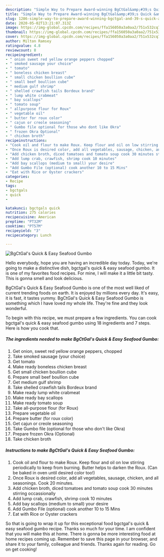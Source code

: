 ```yaml
---
description: "Simple Way to Prepare Award-winning BgCtGal&amp;#39;s Quick &amp;amp; Easy Seafood Gumbo"
title: "Simple Way to Prepare Award-winning BgCtGal&amp;#39;s Quick &amp;amp; Easy Seafood Gumbo"
slug: 1286-simple-way-to-prepare-award-winning-bgctgal-and-39-s-quick-and-amp-easy-seafood-gumbo
date: 2020-05-02T13:21:07.313Z
image: https://img-global.cpcdn.com/recipes/ffa156050a3a0aa2/751x532cq70/bgctgals-quick-easy-seafood-gumbo-recipe-main-photo.jpg
thumbnail: https://img-global.cpcdn.com/recipes/ffa156050a3a0aa2/751x532cq70/bgctgals-quick-easy-seafood-gumbo-recipe-main-photo.jpg
cover: https://img-global.cpcdn.com/recipes/ffa156050a3a0aa2/751x532cq70/bgctgals-quick-easy-seafood-gumbo-recipe-main-photo.jpg
author: Milton Ramsey
ratingvalue: 4.8
reviewcount: 8
recipeingredient:
- " onion sweet red yellow orange peppers chopped"
- " smoked sausage your choice"
- " tomato"
- " boneless chicken breast"
- " small chicken boullion cube"
- " small beef boullion cube"
- " medium gulf shrimp"
- " shelled crawfish tails Bordeux brand"
- " lump white crabmeat"
- " bay scallops"
- " tomato soup"
- " allpurpose flour for Roux"
- " vegetable oil"
- " butter for roux color"
- " cajun or creole seasoning"
- " Gumbo file optional for those who dont like Okra"
- " frozen Okra Optional"
- " chicken broth"
recipeinstructions:
- "Cook oil and flour to make Roux. Keep flour and oil on low stirring periodically to keep from burning. Butter helps to darken the Roux. (Can be baked in oven until desired color too!)"
- "Once Roux is desired color, add all vegetables, sausage, chicken, and all seasonings. Cook 20 minutes."
- "Add chicken broth, diced tomatoes and tomato soup cook 30 minutes stirring occassionally"
- "Add lump crab, crawfish, shrimp cook 10 minutes"
- "Add bay scallops (medium to small) your desire"
- "Add Gumbo File (optional) cook another 10 to 15 Mins"
- "Eat with Rice or Oyster crackers"
categories:
- Recipe
tags:
- bgctgals
- quick
- 

katakunci: bgctgals quick  
nutrition: 275 calories
recipecuisine: American
preptime: "PT32M"
cooktime: "PT57M"
recipeyield: "3"
recipecategory: Lunch

---
```



![BgCtGal&#39;s Quick &amp; Easy Seafood Gumbo](https://img-global.cpcdn.com/recipes/ffa156050a3a0aa2/751x532cq70/bgctgals-quick-easy-seafood-gumbo-recipe-main-photo.jpg)

Hello everybody, hope you are having an incredible day today. Today, we're going to make a distinctive dish, bgctgal&#39;s quick &amp; easy seafood gumbo. It is one of my favorites food recipes. For mine, I will make it a little bit tasty. This is gonna smell and look delicious.

BgCtGal&#39;s Quick &amp; Easy Seafood Gumbo is one of the most well liked of current trending foods on earth. It is enjoyed by millions every day. It's easy, it is fast, it tastes yummy. BgCtGal&#39;s Quick &amp; Easy Seafood Gumbo is something which I have loved my whole life. They're fine and they look wonderful.




To begin with this recipe, we must prepare a few ingredients. You can cook bgctgal&#39;s quick &amp; easy seafood gumbo using 18 ingredients and 7 steps. Here is how you cook that.

<!--inarticleads1-->

##### The ingredients needed to make BgCtGal&#39;s Quick &amp; Easy Seafood Gumbo:

1. Get  onion, sweet red yellow orange peppers, chopped
1. Take  smoked sausage (your choice)
1. Get  tomato
1. Make ready  boneless chicken breast
1. Get  small chicken boullion cube
1. Prepare  small beef boullion cube
1. Get  medium gulf shrimp
1. Take  shelled crawfish tails Bordeux brand
1. Make ready  lump white crabmeat
1. Make ready  bay scallops
1. Make ready  tomato soup
1. Take  all-purpose flour (for Roux)
1. Prepare  vegetable oil
1. Prepare  butter (for roux color)
1. Get  cajun or creole seasoning
1. Take  Gumbo file (optional for those who don&#39;t like Okra)
1. Prepare  frozen Okra (Optional)
1. Take  chicken broth




<!--inarticleads2-->

##### Instructions to make BgCtGal&#39;s Quick &amp; Easy Seafood Gumbo:

1. Cook oil and flour to make Roux. Keep flour and oil on low stirring periodically to keep from burning. Butter helps to darken the Roux. (Can be baked in oven until desired color too!)
1. Once Roux is desired color, add all vegetables, sausage, chicken, and all seasonings. Cook 20 minutes.
1. Add chicken broth, diced tomatoes and tomato soup cook 30 minutes stirring occassionally
1. Add lump crab, crawfish, shrimp cook 10 minutes
1. Add bay scallops (medium to small) your desire
1. Add Gumbo File (optional) cook another 10 to 15 Mins
1. Eat with Rice or Oyster crackers




So that is going to wrap it up for this exceptional food bgctgal&#39;s quick &amp; easy seafood gumbo recipe. Thanks so much for your time. I am confident that you will make this at home. There is gonna be more interesting food at home recipes coming up. Remember to save this page in your browser, and share it to your family, colleague and friends. Thanks again for reading. Go on get cooking!
